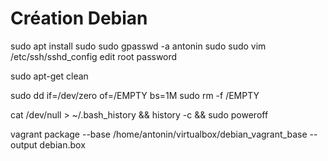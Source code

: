 # Création Debian

sudo apt install sudo
sudo gpasswd -a antonin sudo
sudo vim /etc/ssh/sshd_config
edit root password

sudo apt-get clean

sudo dd if=/dev/zero of=/EMPTY bs=1M
sudo rm -f /EMPTY

cat /dev/null > ~/.bash_history && history -c && sudo poweroff

vagrant package --base /home/antonin/virtualbox/debian_vagrant_base --output debian.box 
